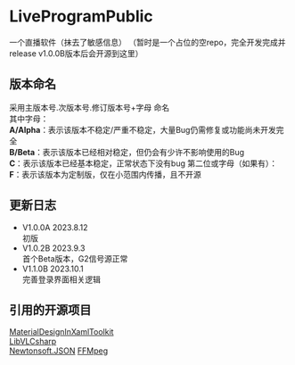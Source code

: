 # LiveProgramPublic
一个直播软件（抹去了敏感信息）
（暂时是一个占位的空repo，完全开发完成并release v1.0.0B版本后会开源到这里）
## 版本命名
采用主版本号.次版本号.修订版本号+字母 命名  
其中字母：  
**A/Alpha**：表示该版本不稳定/严重不稳定，大量Bug仍需修复或功能尚未开发完全  
**B/Beta**：表示该版本已经相对稳定，但仍会有少许不影响使用的Bug  
**C**：表示该版本已经基本稳定，正常状态下没有bug 
第二位或字母（如果有）：
**F**：表示该版本为定制版，仅在小范围内传播，且不开源
## 更新日志
- V1.0.0A 2023.8.12  
  初版
- V1.0.2B 2023.9.3  
  首个Beta版本，G2信号源正常
- V1.1.0B 2023.10.1  
  完善登录界面相关逻辑
## 引用的开源项目
[MaterialDesignInXamlToolkit](https://github.com/MaterialDesignInXAML/MaterialDesignInXamlToolkit)  
[LibVLCsharp](https://code.videolan.org/videolan/LibVLCSharp)  
[Newtonsoft.JSON](https://github.com/JamesNK/Newtonsoft.Json) 
[FFMpeg](https://github.com/FFmpeg/FFmpeg)

